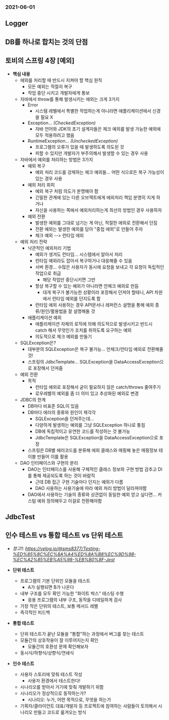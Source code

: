 ### 2021-06-01

## Logger

## DB를 하나로 합치는 것의 단점

## 토비의 스프링 4장 [예외]
- **핵심 내용**
    - 에외를 처리할 때 반드시 지켜야 할 핵심 원칙
        - 모든 예외는 적절히 복구
        - 작업 중단 시키고 개발자에게 통보
    - 자바에서 throw를 통해 발생시키는 에외는 크게 3가지
        - Error
            - 시스템 레벨에서 특별한 작업하는게 아니라면 애플리케이션에서 신경 쓸 필요 X
        - Exception... *(CheckedException)*
            - 자바 언어와 JDK의 초기 설계자들은 체크 예외를 발생 가능한 예외에 모두 적용하려고 했음
        - RuntimeException... *(UncheckedException)*
            - 프로그램의 오류가 있을 때 발생하도록 의도된 것
            - 피할 수 있지만 개발자가 부주의해서 발생할 수 있는 경우 사용
    - 자바에서 예외를 처리하는 방법은 3가지
        - 예외 복구
            - 예외 처리 코드를 강제하는 체크 예외들... 어떤 식으로든 복구 가능성이 있는 경우 사용
        - 예외 처리 회피
            - 예외 복구 처럼 의도가 분명해야 함
            - 긴밀한 관계에 있는 다른 오브젝트에게 에외처리 책임 분명히 지게 하거나
            - 자신을 사용하는 쪽에서 예외처리하는게 최선의 방법인 경우 사용하자
        - 예외 전환
            - 발생한 예외를 그대로 넘기는 게 아닌, 적절한 에외로 전환해서 던짐
            - 전환 예외는 발생한 예외를 담아 "중첩 에외"로 만들어 주자
            - 체크 예외 --> 런타임 에외
    - 예외 처리 전략
        - 낙관적인 예외처리 기법
            - 예외가 생겨도 런타임... 시스템에서 알아서 처리
            - 런타임 예외라도 잡아서 복구하거나 대응해줄 수 있음
            - 서버 환경... 수많은 사용자가 동시에 요청을 보내고 각 요청이 독립적인 작업으로 취급
                - 해당 작업만 중단시키면 그만
            - 항상 복구할 수 있는 예외가 아니라면 언체크 예외로 만듬
                - 대개 복구가 불가능한 상황이라 포장해서 던져야 할테니, API 차원에서 런타임 예외를 던지도록 함
            - 런타임 예외 사용하는 경우 API문서나 레퍼런스 설명을 통해 예외 종류/원인/활용법을 잘 설명해둘 것
        - 애플리케이션 예외
            - 애플리케이션 자체의 로직에 의해 의도적으로 발생시키고 반드시 catch 해서 무엇인가 조치를 취하도록 요구하는 예외
            - 의도적으로 체크 예외를 만들기
    - SQLException은?
        - 대부분의 SQLException은 복구 불가능... 언체크/런타임 예외로 전환해줄것!
        - 스프링의 JdbcTemplate... SQLException을 DataAccessException으로 포장해서 던져줌
    - 예외 전환
        - 목적
            - 런타임 예외로 포장해서 굳이 필요하지 않은 catch/throws 줄여주기
            - 로우레벨의 예외를 좀 더 의미 있고 추상화된 예외로 변경
    - JDBC의 한계
        - DB마다 비표준 SQL이 있음
        - DB마다 에러의 종류와 원인이 제각각
            - SQLException을 던져주는데...
            - 다양하게 발생하는 예외를 그냥 SQLException 하나로 퉁침
            - DB에 독립적이고 유연한 코드를 작성하는 것 불가능
            - JdbcTemplate은 SQLException을 DataAccessException으로 포장
        - 스프링은 DB별 에러코드를 분류해 에외 클래스와 매핑해 놓은 매핑정보 테이블 만들어 이를 활용
    - DAO 인터페이스와 구현의 분리
        - DAO는 인터페이스를 사용해 구체적인 클래스 정보와 구현 방법 감추고 DI를 통해 제공되도록 하는 것이 바람직
            - 근데 DB 접근 구현 기술마다 던지는 예외가 다름
            - DAO 사용하는 사용기술에 따라 예외 처리 방법이 달라져야함
        - DAO에서 사용하는 기술의 종류와 상관없이 동일한 예외 얻고 싶다면... 커스텀 예외 정의해두고 이걸로 전환해야함

## JdbcTest

## 인수 테스트 vs 통합 테스트 vs 단위 테스트
- *참고1: https://velog.io/@sms8377/Testing-%ED%85%8C%EC%8A%A4%ED%8A%B8%EC%9D%98-%EC%A2%85%EB%A5%98-%EB%B0%8F-Jest*
- **단위 테스트**
    - 프로그램의 기본 단위인 모듈을 테스트
        - A가 실행되면 B가 나온다
    - 내부 구조를 모두 확인 가능한 "화이트 박스" 테스팅 수행
        - 응용 프로그램의 내부 구조, 동작을 디테일하게 검사
    - 가장 작은 단위의 테스트, 보통 메서드 레벨
    - 즉각적인 피드백
    
- **통합 테스트**    
    - 단위 테스트가 끝난 모듈을 "통합"하는 과정에서 버그를 찾는 테스트
    - 모듈간의 상호작용이 잘 이루어지는지 확인
        - 모듈간의 호환성 문제 확인해보자
    - 동시식/하향식/상향식/연쇄식
    
- **인수 테스트**
    - 사용자 스토리에 맞춰 테스트 작성
        - 사용자 환경에서 테스트한다!
    - 시나리오를 받아서 거기에 맞춰 개발하기 위함
    - 시나리오가 정상적으로 동작하는가?
        - 시나리오: 누가, 어떤 목적으로, 무엇을 하는가
    - 기획자/클라이언트 대표/개발자 등 프로젝트에 참여하는 사람들이 토의해서 시나리오 만들고 코드로 옮겨오는 방식
